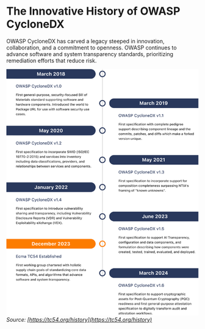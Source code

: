 # The Innovative History of OWASP CycloneDX

OWASP CycloneDX has carved a legacy steeped in innovation, collaboration, and a commitment to openness. OWASP 
continues to advance software and system transparency standards, prioritizing remediation efforts that reduce risk.

![Timeline](../../images/CycloneDX-History-Timeline.svg)  
_Source: [https://tc54.org/history](https://tc54.org/history)_
